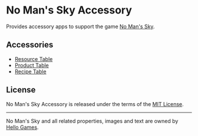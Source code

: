 # No Man's Sky Accessory

Provides accessory apps to support the game [No Man's Sky](https://www.nomanssky.com).

## Accessories

- [Resource Table](https://rawgit.com/jmthompson2015/no-mans-sky-accessory/master/view/resource-table/ResourceTable.html)
- [Product Table](https://rawgit.com/jmthompson2015/no-mans-sky-accessory/master/view/product-table/ProductTable.html)
- [Recipe Table](https://rawgit.com/jmthompson2015/no-mans-sky-accessory/master/view/recipe-table/RecipeTable.html)

## License

No Man's Sky Accessory is released under the terms of the [MIT License](https://github.com/jmthompson2015/no-mans-sky-accessory/blob/master/LICENSE).

---

No Man's Sky and all related properties, images and text are owned by [Hello Games](http://www.hellogames.org).
